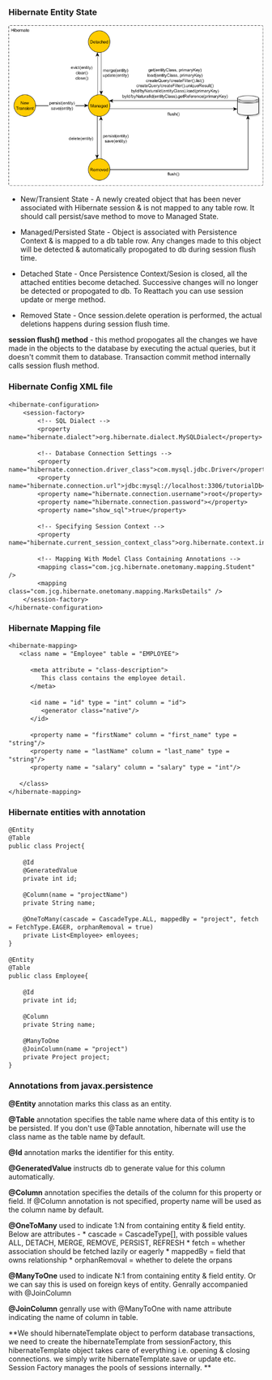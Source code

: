 ### Hibernate Entity State
![Entity State](https://github.com/deepakmotlani/Notes/blob/master/Hibernate/images/hibernateentitystates.png)

* New/Transient State - A newly created object that has been never associated with Hibernate session & is not mapped
to any table row. It should call persist/save method to move to Managed State.

* Managed/Persisted State - Object is associated with Persistence Context & is mapped to a db table row. Any changes
made to this object will be detected & automatically propogated to db during session flush time.

* Detached State - Once Persistence Context/Sesion is closed, all the attached entities become detached. Successive
changes will no longer be detected or propogated to db. To Reattach you can use session update or merge method.

* Removed State - Once session.delete operation is performed, the actual deletions happens during session flush time. 

**session flush() method** - this method propogates all the changes we have made in the objects to the database
by executing the actual queries, but it doesn't commit them to database. Transaction commit method internally calls
session flush method.

### Hibernate Config XML file
```
<hibernate-configuration>
    <session-factory>
        <!-- SQL Dialect -->
        <property name="hibernate.dialect">org.hibernate.dialect.MySQLDialect</property>
 
        <!-- Database Connection Settings -->
        <property name="hibernate.connection.driver_class">com.mysql.jdbc.Driver</property>
        <property name="hibernate.connection.url">jdbc:mysql://localhost:3306/tutorialDb</property>
        <property name="hibernate.connection.username">root</property>
        <property name="hibernate.connection.password"></property>
        <property name="show_sql">true</property>
 
        <!-- Specifying Session Context -->
        <property name="hibernate.current_session_context_class">org.hibernate.context.internal.ThreadLocalSessionContext</property>
 
        <!-- Mapping With Model Class Containing Annotations -->
        <mapping class="com.jcg.hibernate.onetomany.mapping.Student" />
        <mapping class="com.jcg.hibernate.onetomany.mapping.MarksDetails" />
    </session-factory>
</hibernate-configuration>
```

### Hibernate Mapping file
```
<hibernate-mapping>
   <class name = "Employee" table = "EMPLOYEE">
      
      <meta attribute = "class-description">
         This class contains the employee detail. 
      </meta>
      
      <id name = "id" type = "int" column = "id">
         <generator class="native"/>
      </id>
      
      <property name = "firstName" column = "first_name" type = "string"/>
      <property name = "lastName" column = "last_name" type = "string"/>
      <property name = "salary" column = "salary" type = "int"/>
      
   </class>
</hibernate-mapping>
```

### Hibernate entities with annotation
```
@Entity
@Table
public class Project{

	@Id
	@GeneratedValue
	private int id;
	
	@Column(name = "projectName")
	private String name;
	
	@OneToMany(cascade = CascadeType.ALL, mappedBy = "project", fetch = FetchType.EAGER, orphanRemoval = true)
	private List<Employee> emloyees;	
}

@Entity
@Table
public class Employee{

	@Id
	private int id;
	
	@Column
	private String name;
		
	@ManyToOne
	@JoinColumn(name = "project")
	private Project project;	
}
```


### Annotations from javax.persistence
**@Entity** annotation marks this class as an entity.

**@Table** annotation specifies the table name where data of this entity is to be persisted. If you don't use @Table annotation, hibernate will use the class name as the table name by default.

**@Id** annotation marks the identifier for this entity.

**@GeneratedValue** instructs db to generate value for this column automatically.

**@Column** annotation specifies the details of the column for this property or field. If @Column annotation is not specified, property name will be used as the column name by default.

**@OneToMany** used to indicate 1:N from containing entity & field entity. Below are attributes -
	* cascade = CascadeType[], with possible values ALL, DETACH, MERGE, REMOVE, PERSIST, REFRESH
	* fetch = whether association should be fetched lazily or eagerly
	* mappedBy = field that owns relationship
	* orphanRemoval = whether to delete the orpans

**@ManyToOne** used to indicate N:1 from containing entity & field entity. Or we can say this is used on foreign keys
	of entity. Genrally accompanied with @JoinColumn

**@JoinColumn** genrally use with @ManyToOne with name attribute indicating the name of column in table.

**We should hibernateTemplate object to perform database transactions, we need to create the hibernateTemplate from sessionFactory, this hibernateTemplate object takes care of everything i.e. opening & closing connections. we simply write hibernateTemplate.save or update etc. Session Factory manages the pools of sessions internally. **
